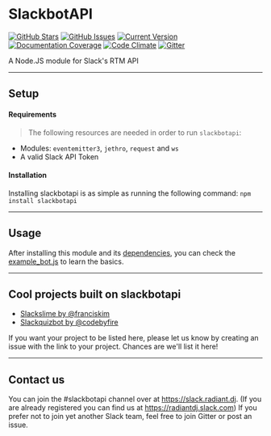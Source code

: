 SlackbotAPI
============
[![GitHub Stars](https://img.shields.io/github/stars/xBytez/slackbotapi.svg?style=flat-square)](https://github.com/xBytez/slackbotapi/stargazers)
[![GitHub Issues](https://img.shields.io/github/issues/xBytez/slackbotapi.svg?style=flat-square)](https://github.com/xBytez/slackbotapi/issues)
[![Current Version](https://img.shields.io/npm/v/slackbotapi.svg?style=flat-square)](https://github.com/xBytez/slackbotapi)
[![Documentation Coverage](http://inch-ci.org/github/xBytez/slackbotapi.svg?branch=master)](http://inch-ci.org/github/xBytez/slackbotapi)
[![Code Climate](https://codeclimate.com/github/xBytez/slackbotapi/badges/gpa.svg)](https://codeclimate.com/github/xBytez/slackbotapi)
[![Gitter](https://badges.gitter.im/Join%20Chat.svg)](https://gitter.im/xBytez/slackbotapi?utm_source=badge&utm_medium=badge&utm_campaign=pr-badge)

A Node.JS module for Slack's RTM API

---

## Setup

#### Requirements
>The following resources are needed in order to run `slackbotapi`:

 * Modules: `eventemitter3`, `jethro`, `request` and `ws`
 * A valid Slack API Token

#### Installation
Installing slackbotapi is as simple as running the following command:
```npm install slackbotapi```

---

## Usage
After installing this module and its [dependencies](#Requirements), you can check the [example_bot.js](https://github.com/xBytez/slackbotapi/blob/master/examples/example_bot.js) to learn the basics.

---

## Cool projects built on slackbotapi

 * [Slackslime by @franciskim](https://github.com/franciskim/slackslime)
 * [Slackquizbot by @codebyfire](https://github.com/codebyfire/slackquizbot)

If you want your project to be listed here, please let us know by creating an issue with the link to your project. Chances are we'll list it here!

---

## Contact us
You can join the #slackbotapi channel over at https://slack.radiant.dj. (If you are already registered you can find us at https://radiantdj.slack.com) If you prefer not to join yet another Slack team, feel free to join Gitter or post an issue.
